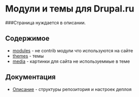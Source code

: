 
# Модули и темы для Drupal.ru
###Страница нуждается в описании.

## Содержимое
- [modules](https://github.com/DrupalRu/d6/tree/master/modules) - не contrib модули что используются на сайте
- [themes](https://github.com/DrupalRu/d6/tree/master/themes) - темы
- [media](https://github.com/DrupalRu/d6/tree/master/media) - картинки для сайта не используеммые в теме


## Документация
- [Описание](https://github.com/DrupalRu/drupal.ru/wiki/Описание-структуры-репозитория-и-настроек-деплоя) -  структуры репозитория и настроек деплоя

